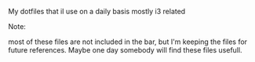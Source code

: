 My dotfiles that iI use on a daily basis
mostly i3 related

Note:

most of these files are not included in the bar, but I'm keeping the files for future references. Maybe 
one day somebody will find these files usefull.


